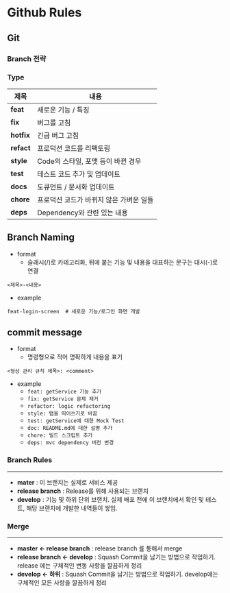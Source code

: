 # Github Rules

## **Git**

### **Branch 전략**

### **Type**

| **제목**   | **내용**                                |
| ---------- | --------------------------------------- |
| **feat**   | 새로운 기능 / 특징                      |
| **fix**    | 버그를 고침                             |
| **hotfix** | 긴급 버그 고침                          |
| **refact** | 프로덕션 코드를 리팩토링                |
| **style**  | Code의 스타일, 포맷 등이 바뀐 경우      |
| **test**   | 테스트 코드 추가 및 업데이트            |
| **docs**   | 도큐먼트 / 문서화 업데이트              |
| **chore**  | 프로덕션 코드가 바뀌지 않은 가벼운 일들 |
| **deps**   | Dependency와 관련 있는 내용             |

## **Branch Naming**

- format
    - 슬래시(/)로 카테고리화, 뒤에 붙는 기능 및 내용을 대표하는 문구는 대시(-)로 연결

```
<제목>-<내용>
```

- example

```
feat-login-screen  # 새로운 기능/로그인 화면 개발
```

## **commit message**

- format
    - 명령형으로 적어 명확하게 내용을 표기

```
<형상 관리 규칙 제목>: <comment>
```

- example
    - `feat: getService 기능 추가`
    - `fix: getService 문제 제거`
    - `refactor: logic refactoring`
    - `style: 탭을 띄어쓰기로 바꿈`
    - `test: getService에 대한 Mock Test`
    - `doc: README.md에 대한 설명 추가`
    - `chore: 빌드 스크립트 추가`
    - `deps: mvc dependency 버전 변경`

### **Branch Rules**

---

- **mater** : 이 브랜치는 실제로 서비스 제공
- **release branch** : Release를 위해 사용되는 브랜치
- **develop** : 기능 및 하위 단위 브랜치. 실제 배포 전에 이 브랜치에서 확인 및 테스트, 해당 브랜치에 개발한 내역들이 쌓임.

### **Merge**

---

- **master ← release branch** : release branch 를 통해서 merge
- **release branch ← develop** : Squash Commit을 남기는 방법으로 작업하기. release 에는 구체적인 변동 사항을 깔끔하게 정리
- **develop ← 하위** : Squash Commit을 남기는 방법으로 작업하기. develop에는 구체적인 모든 사항을 깔끔하게 정리


